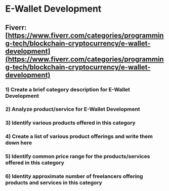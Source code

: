 # E-Wallet Development
## Fiverr: [https://www.fiverr.com/categories/programming-tech/blockchain-cryptocurrency/e-wallet-development](https://www.fiverr.com/categories/programming-tech/blockchain-cryptocurrency/e-wallet-development)
### 1) Create a brief category description for E-Wallet Development
### 2) Analyze product/service for E-Wallet Development
### 3) Identify various products offered in this category
### 4) Create a list of various product offerings and write them down here
### 5) Identify common price range for the products/services offered in this category
### 6) Identity approximate number of freelancers offering products and services in this category
